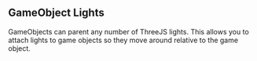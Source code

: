 ## GameObject Lights
GameObjects can parent any number of ThreeJS lights. This allows you to attach lights to game objects so they move around relative to the game object.
